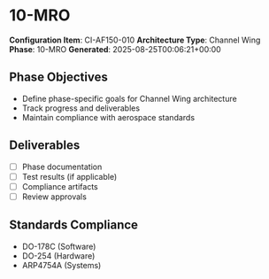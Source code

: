 # 10-MRO

**Configuration Item**: CI-AF150-010
**Architecture Type**: Channel Wing
**Phase**: 10-MRO
**Generated**: 2025-08-25T00:06:21+00:00

## Phase Objectives
- Define phase-specific goals for Channel Wing architecture
- Track progress and deliverables
- Maintain compliance with aerospace standards

## Deliverables
- [ ] Phase documentation
- [ ] Test results (if applicable)
- [ ] Compliance artifacts
- [ ] Review approvals

## Standards Compliance
- DO-178C (Software)
- DO-254 (Hardware)
- ARP4754A (Systems)
